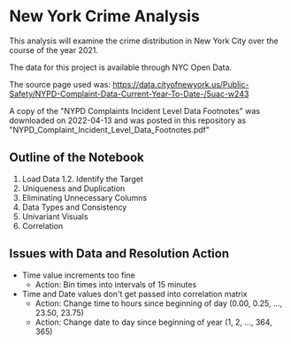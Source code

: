 # New York Crime Analysis
This analysis will examine the crime distribution in New York City over the course of the year 2021.

The data for this project is available through NYC Open Data.

The source page used was: https://data.cityofnewyork.us/Public-Safety/NYPD-Complaint-Data-Current-Year-To-Date-/5uac-w243

A copy of the "NYPD Complaints Incident Level Data Footnotes" was downloaded on 2022-04-13 and was posted in this repository as "NYPD_Complaint_Incident_Level_Data_Footnotes.pdf"


## Outline of the Notebook
1. Load Data
1.2.  Identify the Target
3. Uniqueness and Duplication
4. Eliminating Unnecessary Columns
5. Data Types and Consistency
6. Univariant Visuals
7. Correlation

## Issues with Data and Resolution Action
* Time value increments too fine
  * Action: Bin times into intervals of 15 minutes
* Time and Date values don't get passed into correlation matrix
  * Action: Change time to hours since beginning of day (0.00, 0.25, ..., 23.50, 23.75)
  * Action: Change date to day since beginning of year (1, 2, ..., 364, 365)
